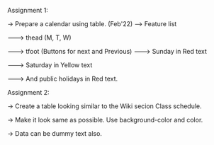 Assignment 1: 

-> Prepare a calendar using table. (Feb'22) --> Feature list 

---> thead (M, T, W)

---> tfoot (Buttons for next and Previous) ---> Sunday in Red text 

---> Saturday in Yellow text 

---> And public holidays in Red text.

Assignment 2: 

-> Create a table looking similar to the Wiki secion Class schedule.

-> Make it look same as possible. Use background-color and color. 

-> Data can be dummy text also.
